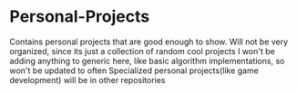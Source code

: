 # Personal-Projects
Contains personal projects that are good enough to show. 
Will not be very organized, since its just a collection of random cool projects
I won't be adding anything to generic here, like basic algorithm implementations, so won't be updated to often
Specialized personal projects(like game development) will be in other repositories
